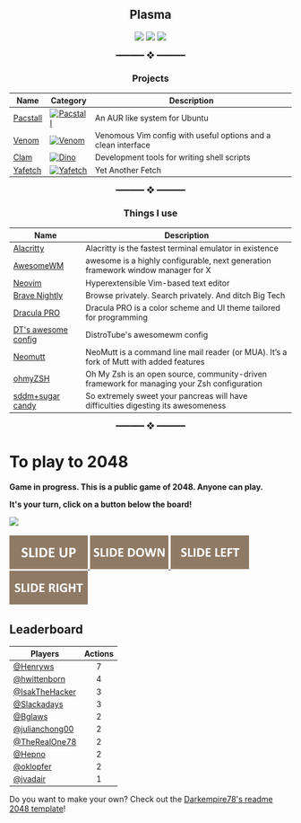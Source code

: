 <div align="center">

## **Plasma**

[![](https://img.shields.io/badge/OS-Ubuntu-informational?style=flat-square&logo=linux&logoColor=white&color=D79FC7)](https://ubuntu.com/)
[![](https://img.shields.io/badge/Programming%20Language-Bash-informational?style=flat-square&logo=gnu&logoColor=white&color=D4A207)](https://www.gnu.org/software/bash/)
[![](https://img.shields.io/badge/Editor-Neovim-informational?style=flat-square&logo=vim&logoColor=white&color=D79FC7)](https://neovim.io/)
  
 ━━━━━━ ❖ ━━━━━━ 
### **Projects**
| Name | Category | Description |
|------|----------|-------------|
| [Pacstall](https://github.com/pacstall/pacstall) | [![Pacstall](https://img.shields.io/badge/%F0%9F%93%A6-Package%20Manager-orange?style=flat-square)](https://github.com/topics/package-manager)| An AUR like system for Ubuntu |
| [Venom](https://github.com/Henryws/Venom) | [![Venom](https://img.shields.io/badge/📝-NeoVim-322b3c?style=flat-square)](https://github.com/topics/Venom) | Venomous Vim config with useful options and a clean interface |
| [Clam](https://github.com/Henryws/clam) | [![Dino](https://img.shields.io/badge/🦪-Clam-006400?style=flat-square)](https://github.com/topics/clam) | Development tools for writing shell scripts |
| [Yafetch](https://github.com/Henryws/Yafetch) | [![Yafetch](https://img.shields.io/badge/%F0%9F%8E%A8-Yafetch-blue?style=flat-square)](https://github.com/topics/yafetch) | Yet Another Fetch |

<!---| [Themer](https://github.com/Henryws/themer) | [![Themes](https://img.shields.io/badge/%F0%9F%A7%AC-Theming%20Tool-brightgreen?style=flat-square)](https://github.com/topics/themes) | A simple tool to download and install themes/icons/cursors |--->


 ━━━━━━ ❖ ━━━━━━ 
### **Things I use**
| Name | Description |
|------|-------------|
| [Alacritty](https://github.com/alacritty/alacritty) | Alacritty is the fastest terminal emulator in existence |
| [AwesomeWM](https://awesomewm.org/) | awesome is a highly configurable, next generation framework window manager for X |
| [Neovim](https://neovim.io/) | Hyperextensible Vim-based text editor |
| [Brave Nightly](https://brave.com/) | Browse privately. Search privately. And ditch Big Tech |
| [Dracula PRO](https://draculatheme.com/pro) |  Dracula PRO is a color scheme and UI theme tailored for programming |
| [DT's awesome config](https://gitlab.com/dwt1/dotfiles) | DistroTube's awesomewm config |
| [Neomutt](https://neomutt.org/) | NeoMutt is a command line mail reader (or MUA). It’s a fork of Mutt with added features |
| [ohmyZSH](https://ohmyz.sh/) | Oh My Zsh is an open source, community-driven framework for managing your Zsh configuration |
| [sddm+sugar candy](https://www.pling.com/p/1312658/) | So extremely sweet your pancreas will have difficulties digesting its awesomeness |

━━━━━━ ❖ ━━━━━━
</div>

# To play to 2048

**Game in progress. This is a public game of 2048. Anyone can play.**

**It's your turn, click on a button below the board!**

<!-- 2048GameBoard -->
<img src="https://github.com/Henryws/Readme-2048/blob/main/Data/gameboard.png" width="500"/>
<!-- 2048GameBoard -->

<!-- 2048GameActions -->
<a href="https://github.com/Henryws/Readme-2048/issues/new?title=2048|slideUp&body=Just+push+'Submit+new+issue'.+You+don't+need+to+do+anything+else."> <img src="Assets/slideUp.png"/> </a> <a href="https://github.com/Henryws/Readme-2048/issues/new?title=2048|slideDown&body=Just+push+'Submit+new+issue'.+You+don't+need+to+do+anything+else."> <img src="Assets/slideDown.png"/> </a> <a href="https://github.com/Henryws/Readme-2048/issues/new?title=2048|slideLeft&body=Just+push+'Submit+new+issue'.+You+don't+need+to+do+anything+else."> <img src="Assets/slideLeft.png"/> </a> <a href="https://github.com/Henryws/Readme-2048/issues/new?title=2048|slideRight&body=Just+push+'Submit+new+issue'.+You+don't+need+to+do+anything+else."> <img src="Assets/slideRight.png"/> </a>
<!-- 2048GameActions -->

## Leaderboard

<!-- 2048Ranking -->
| Players | Actions |
|---------------|:---------:|
| [@Henryws](https://github.com/Henryws) | 7 |
| [@hwittenborn](https://github.com/hwittenborn) | 4 |
| [@IsakTheHacker](https://github.com/IsakTheHacker) | 3 |
| [@Slackadays](https://github.com/Slackadays) | 3 |
| [@Bglaws](https://github.com/Bglaws) | 2 |
| [@julianchong00](https://github.com/julianchong00) | 2 |
| [@TheRealOne78](https://github.com/TheRealOne78) | 2 |
| [@Hepno](https://github.com/Hepno) | 2 |
| [@oklopfer](https://github.com/oklopfer) | 2 |
| [@jvadair](https://github.com/jvadair) | 1 |
<!-- 2048Ranking -->

Do you want to make your own? Check out the [Darkempire78's readme 2048 template](https://github.com/Darkempire78/Readme-2048)!
